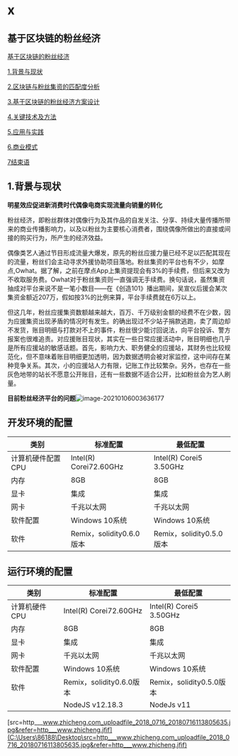 # x
## 基于区块链的粉丝经济

[基于区块链的粉丝经济](#_Toc60775938)

[1.背景与现状](#_Toc60775939)

[2.区块链与粉丝集资的匹配度分析](#_Toc60775943)

[3.基于区块链的粉丝经济方案设计](#_Toc60775944)

[4.关键技术及方法](#_Toc60775950)

[5.应用与实践](#_Toc60775953)

[6.商业模式](#_Toc60775954)

[7结束语](#_Toc60775961)

## 1.背景与现状

**明星效应促进新消费时代偶像电商实现流量向销量的转化**

粉丝经济，即粉丝群体对偶像行为及其作品的自发关注、分享、持续大量传播所带来的商业传播影响力，以及以粉丝为主要核心消费者，围绕偶像所做出的直接或间接的购买行为，所产生的经济效益。

偶像类艺人通过节目形成流量大爆发，原先的粉丝应援力量已经不足以匹配其现在的流量，粉丝们会主动寻求外援协助项目落地。粉丝集资的平台也有不少，如摩点,Owhat。据了解，之前在摩点App上集资提现会有3%的手续费，但后来又改为不收取服务费。Owhat对于粉丝集资则一直强调无手续费。换句话说，虽然集资抽成对平台来说不是一笔小数目——在《创造101》播出期间，吴宣仪后援会某次集资金额近207万，假如按3%的比例来算，平台手续费就在6万以上。

但这几年，粉丝应援集资数额越来越大，百万、千万级别金额的经费不在少数，因为应援集资出现矛盾的情况时有发生。的确出现过不少站子捐款逃跑，卖了周边却不发货，账目明细与打款对不上的事件，粉丝很少能讨回说法，向平台投诉、警方报案也很难追责。对应援账目现状，其实在一些日常应援活动中，账目明细也几乎是所有应援站的敏感话题。首先，影响力大、职务健全的应援站，其财务也比较规范化，但不意味着账目明细更加透明，因为数据透明会被对家监控，这中间存在某种竞争关系。其次，小的应援站人力有限，记账工作比较繁杂。另外，也存在一些灰色地带的站长不愿意公开账目，还有一些数据不适合公开，比如粉丝会为艺人刷量。

**目前粉丝经济平台的问题**![image-20210106003636177](https://i.loli.net/2021/01/06/GxLqNETcrQiAVIy.png)

##   开发环境的配置

| 类别              | 标准配置                 | 最低配置                 |
| ----------------- | ------------------------ | ------------------------ |
| 计算机硬件配置CPU | Intel(R) Corei72.60GHz   | Intel(R) Corei5 3.50GHz  |
| 内存              | 8GB                      | 8GB                      |
| 显卡              | 集成                     | 集成                     |
| 网卡              | 千兆以太网               | 千兆以太网               |
| 软件配置          | Windows 10系统           | Windows 10系统           |
| 软件              | Remix，solidity0.6.0版本 | Remix，solidity0.5.0版本 |

 

##  运行环境的配置

| 类别          | 标准配置                 | 最低配置                 |
| ------------- | ------------------------ | ------------------------ |
| 计算机硬件CPU | Intel(R) Corei72.60GHz   | Intel(R) Corei5 3.50GHz  |
| 内存          | 8GB                      | 8GB                      |
| 显卡          | 集成                     | 集成                     |
| 网卡          | 千兆以太网               | 千兆以太网               |
| 软件配置      | Windows 10系统           | Windows 10系统           |
| 软件          | Remix，solidity0.6.0版本 | Remix，solidity0.5.0版本 |
|               | NodeJS v12.18.3          | NodeJs v11               |

  [src=http___www.zhicheng.com_uploadfile_2018_0716_20180716113805635.jpg&refer=http___www.zhicheng.jfif](C:\Users\86188\Desktop\src=http___www.zhicheng.com_uploadfile_2018_0716_20180716113805635.jpg&refer=http___www.zhicheng.jfif) 